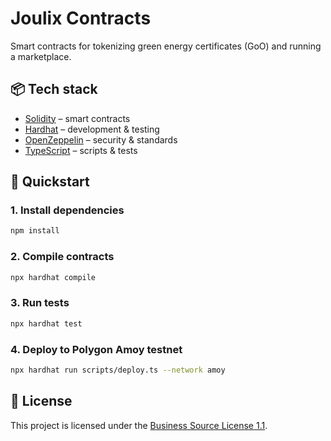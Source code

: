 # Joulix Contracts

Smart contracts for tokenizing green energy certificates (GoO) and running a marketplace.

## 📦 Tech stack
- [Solidity](https://soliditylang.org/) – smart contracts
- [Hardhat](https://hardhat.org/) – development & testing
- [OpenZeppelin](https://openzeppelin.com/contracts/) – security & standards
- [TypeScript](https://www.typescriptlang.org/) – scripts & tests

## 🚀 Quickstart

### 1. Install dependencies
```bash
npm install
```

### 2. Compile contracts
```bash
npx hardhat compile
```
### 3. Run tests
```bash
npx hardhat test
```
### 4. Deploy to Polygon Amoy testnet
```bash
npx hardhat run scripts/deploy.ts --network amoy
```

## 📝 License

This project is licensed under the [Business Source License 1.1](LICENSE).

